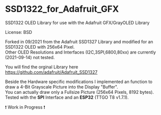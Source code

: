 # SSD1322_for_Adafruit_GFX
SSD1322 OLED Library for use with the Adafruit GFX/GrayOLED Library  
  
License: BSD  
  
Forked in 09/2021 from the Adafruit SSD1327 Library and modified for an SSD1322 OLED with 256x64 Pixel.  
Other OLED Resolutions and Interfaces (I2C,3SPI,6800,80xx) are currently (2021-09-14) not tested.  
  
You will find the orginal Library here https://github.com/adafruit/Adafruit_SSD1327  
  
Beside the Hardware specific modifications I implemented an function to draw a 4-Bit Grayscale Picture into the Display "Buffer".  
You can actually draw only a Fullsize Picture (256x64 Pixels, 8192 bytes).  
Tested with the **SPI** Interface and an **ESP32** (TTGO T8 v1.7.1).  
  
❗ Work in Progress ❗  
